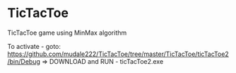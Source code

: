 # TicTacToe
TicTacToe game using MinMax algorithm

To activate - goto: https://github.com/mudale222/TicTacToe/tree/master/TicTacToe/ticTacToe2/bin/Debug
=> DOWNLOAD and RUN - ticTacToe2.exe
